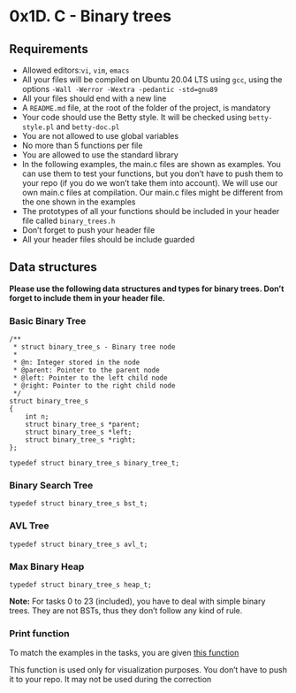 # 0x1D. C - Binary trees

## Requirements

   - Allowed editors:`vi`, `vim`, `emacs`
   - All your files will be compiled on Ubuntu 20.04 LTS using `gcc`, using the options `-Wall -Werror -Wextra -pedantic -std=gnu89`
   - All your files should end with a new line
   - A `README.md` file, at the root of the folder of the project, is mandatory
   - Your code should use the Betty style. It will be checked using `betty-style.pl` and `betty-doc.pl`
   - You are not allowed to use global variables
   - No more than 5 functions per file
   - You are allowed to use the standard library
   - In the following examples, the main.c files are shown as examples. You can use them to test your functions, but you don’t have to push them to your repo (if you do we won’t take them into account). We will use our own main.c files at compilation. Our main.c files might be different from the one shown in the examples
   - The prototypes of all your functions should be included in your header file called `binary_trees.h`
   - Don’t forget to push your header file
   - All your header files should be include guarded

## Data structures

**Please use the following data structures and types for binary trees. Don’t forget to include them in your header file.**
### Basic Binary Tree
```
/**
 * struct binary_tree_s - Binary tree node
 *
 * @n: Integer stored in the node
 * @parent: Pointer to the parent node
 * @left: Pointer to the left child node
 * @right: Pointer to the right child node
 */
struct binary_tree_s
{
    int n;
    struct binary_tree_s *parent;
    struct binary_tree_s *left;
    struct binary_tree_s *right;
};

typedef struct binary_tree_s binary_tree_t;
```
### Binary Search Tree

```typedef struct binary_tree_s bst_t;```

### AVL Tree

```typedef struct binary_tree_s avl_t;```

### Max Binary Heap

```typedef struct binary_tree_s heap_t;```

**Note:** For tasks 0 to 23 (included), you have to deal with simple binary trees. They are not BSTs, thus they don’t follow any kind of rule.

### Print function

To match the examples in the tasks, you are given [this function](https://github.com/holbertonschool/0x1C.c)

This function is used only for visualization purposes. You don’t have to push it to your repo. It may not be used during the correction